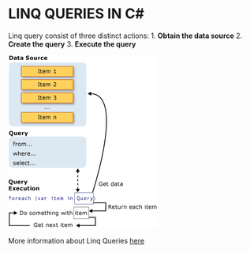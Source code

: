 # LINQ QUERIES IN C#

Linq query consist of three distinct actions:
	1. **Obtain the data source**
	2. **Create the query**
	3. **Execute the query**

![query](LinqAverage/linq_query.png)

More information about Linq Queries [here](https://docs.microsoft.com/en-us/dotnet/csharp/programming-guide/concepts/linq/introduction-to-linq-queries)

	

